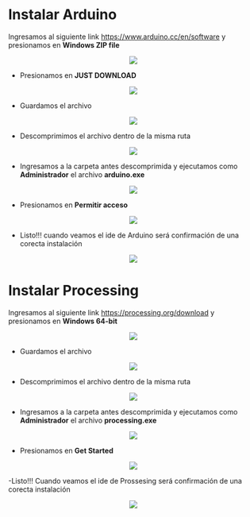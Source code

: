 # Instalar Arduino

Ingresamos al siguiente link <a href="https://www.arduino.cc/en/software" target="_blank">https://www.arduino.cc/en/software</a> y presionamos en **Windows ZIP file**

<p align="center"><img src="./images/arduino0.png"\></p>

- Presionamos en **JUST DOWNLOAD**
<p align="center"><img src="./images/arduino1.png"\></p>

- Guardamos el archivo
<p align="center"><img src="./images/arduino2.png"\></p>

- Descomprimimos el archivo dentro de la misma ruta
<p align="center"><img src="./images/arduino3.png"\></p>

- Ingresamos a la carpeta antes descomprimida y ejecutamos como **Administrador** el archivo **arduino.exe** 
<p align="center"><img src="./images/arduino4.png"\></p>

- Presionamos en **Permitir acceso**
<p align="center"><img src="./images/arduino5.png"\></p>

- Listo!!! cuando veamos el ide de Arduino será confirmación de una corecta instalación 
<p align="center"><img src="./images/Arduino6.png"\></p>



# Instalar Processing

Ingresamos al siguiente link <a href="https://processing.org/download" target="_blank">https://processing.org/download</a> y presionamos en **Windows 64-bit**

<p align="center"><img src="./images/processing0.png"\></p>


- Guardamos el archivo
<p align="center"><img src="./images/processing1.png"\></p>

- Descomprimimos el archivo dentro de la misma ruta
<p align="center"><img src="./images/processing2.png"\></p>

- Ingresamos a la carpeta antes descomprimida y ejecutamos como **Administrador** el archivo **processing.exe** 
<p align="center"><img src="./images/processing3.png"\></p>

- Presionamos en **Get Started**
<p align="center"><img src="./images/processing4.png"\></p>

-Listo!!! Cuando veamos el ide de Prossesing será confirmación de una corecta instalación 
<p align="center"><img src="./images/processing5.png"\></p>